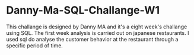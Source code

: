 # Danny-Ma-SQL-Challange-W1
This challange is designed by Danny MA and it's a eight week's challange using SQL.
The first week analysis is carried out on japanese restaurants. I used sql do analyse the customer behavior at the restaurant through a specific period of time.
